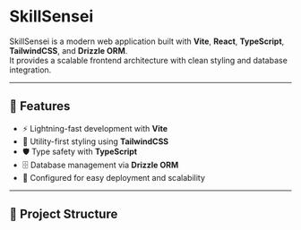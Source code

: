# SkillSensei

SkillSensei is a modern web application built with **Vite**, **React**, **TypeScript**, **TailwindCSS**, and **Drizzle ORM**.  
It provides a scalable frontend architecture with clean styling and database integration.

---

## 🚀 Features
- ⚡ Lightning-fast development with **Vite**
- 🎨 Utility-first styling using **TailwindCSS**
- 🛡️ Type safety with **TypeScript**
- 🗄️ Database management via **Drizzle ORM**
- 🔧 Configured for easy deployment and scalability

---

## 📂 Project Structure
